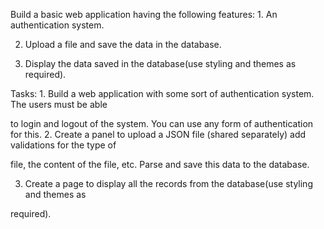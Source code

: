 Build a basic web application having the following features: 1. An authentication system.

2. Upload a file and save the data in the database.

3. Display the data saved in the database(use styling and themes as required).

Tasks: 1. Build a web application with some sort of authentication system. The users must be able

to login and logout of the system. You can use any form of authentication for this. 2. Create a panel to upload a JSON file (shared separately) add validations for the type of

file, the content of the file, etc. Parse and save this data to the database.

3. Create a page to display all the records from the database(use styling and themes as

required).
